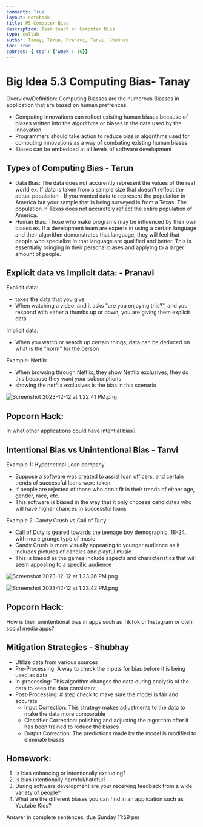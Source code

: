 ```yaml
---
comments: True
layout: notebook
title: P5 Computer Bias
description: Team teach on Computer Bias
type: collab
author: Tanay, Tarun, Pranavi, Tanvi, Shubhay
toc: True
courses: {'csp': {'week': 16}}
---
```


# Big Idea 5.3 Computing Bias- Tanay

Overview/Definition: Computing Biasses are the numerous Biasses in application that are based on human prefrences.

- Computing innovations can reflect existing human biases because of biases written into the algorithms or biases in the data used by the innovation
- Programmers should take action to reduce bias in algorithms used for computing innovations as a way of combating existing human biases
- Biases can be embedded at all levels of software development

## Types of Computing Bias - Tarun

- Data Bias: The data does not accurently represent the values of the real world
    ex. If data is taken from a sample size that doesn't reflect the actual population
        - If you wanted data to represent the population in America but your sample that is being surveyed is from a Texas. The population in Texas does not accurately reflect the entire population of America. 
- Human Bias: Those who make programs may be influenced by their own biases 
    ex. If a development team are experts in using a certain language and their algorithm demonstrates that language, they will feel that people who specialize in that language are qualified and better. This is essentially bringing in their personal biases and applying to a larger amount of people. 

## Explicit data vs Implicit data:  - Pranavi

Explicit data:
- takes the data that you give
- When watching a video, and it asks "are you enjoying this?", and you respond with either a thumbs up or down, you are giving them explicit data

Implicit data:
- When you watch or search up certain things, data can be deduced on what is the "norm" for the person

Example: Netflix
- When browsing through Netflix, they show Netflix exclusives, they do this because they want your subscriptions 
- showing the netflix exclusives is the bias in this scenario

![Screenshot 2023-12-12 at 1.22.41 PM.png](<Screenshot 2023-12-12 at 1.22.41 PM.png>)


## Popcorn Hack:

In what other applications could have intential bias?

## Intentional Bias vs Unintentional Bias - Tanvi

Example 1: Hypothetical Loan company
- Suppose a software was created to assist loan officers, and certain trends of successful loans were taken
- If people are rejected of those who don't fit in their trends of either age, gender, race, etc.
- This software is biased in the way that it only chooses candidates who will have higher chances in successful loans

Example 2: Candy Crush vs Call of Duty
- Call of Duty is geared towards the teenage boy demographic, 18-24, with more grunge type of music
- Candy Crush is more visually appearing to younger audience as it includes pictures of candies and playful music 
- This is biased as the games include aspects and characteristics that will seem appealing to a specific audience 

![Screenshot 2023-12-12 at 1.23.36 PM.png](<Screenshot 2023-12-12 at 1.23.36 PM.png>)

![Screenshot 2023-12-12 at 1.23.42 PM.png](<Screenshot 2023-12-12 at 1.23.42 PM.png>)


## Popcorn Hack:
How is their unintentional bias in apps such as TikTok or Instagram or otehr social media apps?

## Mitigation Strategies - Shubhay 

- Utilize data from various sources
- Pre-Processing: A way to check the inputs for bias before it is being used as data
- In-processing: This algorithm changes the data during analysis of the data to keep the data consistent
- Post-Processing: # step check to make sure the model is fair and accurate
    - Input Correction: This strategy makes adjustments to the data to make the data more comparable
    - Classifier Correction: polishing and adjusting the algorithm after it has been trained to reduce the biases
    - Output Correction: The predictions made by the model is modified to eliminate biases

## Homework:

1. Is bias enhancing or intentionally excluding?
2. Is bias intentionally harmful/hateful?
3. During software development are your receiving feedback from a wide variety of people?
4. What are the different biases you can find in an application such as Youtube Kids?

Answer in complete sentences, due Sunday 11:59 pm
